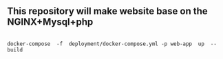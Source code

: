 ## This  repository will make website  base on the  NGINX+Mysql+php 

```

docker-compose  -f  deployment/docker-compose.yml -p web-app  up  --build

```
